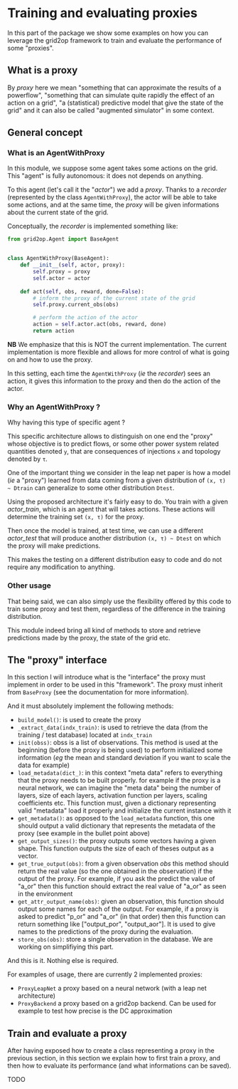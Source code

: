 # Training and evaluating proxies

In this part of the package we show some examples on how you can leverage the grid2op framework to train
and evaluate the performance of some "proxies".

## What is a proxy
By *proxy* here we mean "something that can approximate the results of a powerflow", "something that can simulate
quite rapidly the effect of an action on a grid", "a (statistical) predictive model that give the state of the grid" and
it can also be called "augmented simulator" in some context.

## General concept

### What is an AgentWithProxy  
In this module, we suppose some agent takes some actions on the grid. This "agent" is fully autonomous: it does not
depends on anything.

To this agent (let's call it the "*actor*") we add a *proxy*. Thanks to a *recorder* (represented by the class
`AgentWithProxy`), the actor will be able to take some actions, and at the same time, the *proxy* will be given
informations about the current state of the grid.

Conceptually, the *recorder* is implemented something like:

```python
from grid2op.Agent import BaseAgent


class AgentWithProxy(BaseAgent):
    def __init__(self, actor, proxy):
        self.proxy = proxy
        self.actor = actor
    
    def act(self, obs, reward, done=False):
        # inform the proxy of the current state of the grid
        self.proxy.current_obs(obs)

        # perform the action of the actor
        action = self.actor.act(obs, reward, done)
        return action            
```
**NB** We emphasize that this is NOT the current implementation. The current implementation is more flexible and allows
for more control of what is going on and how to use the proxy.

In this setting, each time the `AgentWithProxy` (*ie* the *recorder*) sees an action, it gives this information to the
proxy and then do the action of the actor.

### Why an AgentWithProxy ?
Why having this type of specific agent ?

This specific architecture allows to distinguish on one end the "proxy" whose objective is to predict flows, or some
other power system related quantities denoted `y`, that are consequences of injections `x` and topology denoted by `τ`.

One of the important thing we consider in the leap net paper is how a model (*ie* a "proxy") learned from data coming 
from a given distribution of `(x, τ) ~ Dtrain` can generalize to some other distribution `Dtest`.

Using the proposed architecture it's fairly easy to do. You train with a given *actor_train*, which is an agent that will
takes actions. These actions will determine the training set `(x, τ)` for the proxy.

Then once the model is trained, at test time, we can use a different *actor_test* that will produce another distribution
`(x, τ) ~ Dtest` on which the proxy will make predictions.

This makes the testing on a different distribution easy to code and do not require any modification to anything.

### Other usage
That being said, we can also simply use the flexibility offered by this code to train some proxy and test them, 
regardless of the difference in the training distribution.

This module indeed bring all kind of methods to store and retrieve predictions made by the proxy, the state of the
grid etc.


## The "proxy" interface

In this section I will introduce what is the "interface" the proxy must implement in order to be used in this
"framework". The proxy must inherit from `BaseProxy` (see the documentation for more information).

And it must absolutely implement the following methods:

- `build_model()`: is used to create the proxy
- `_extract_data(indx_train)`: is used to retrieve the data (from the training / test database) located
  at `indx_train`
- `init(obss)`: obss is a list of observations. This method is used at the beginning (before the proxy is being used)
  to perform initialized some information (*eg* the mean and standard deviation if you want to scale the data for 
  example)
- `load_metadata(dict_)`: in this context "meta data" refers to everything that the proxy needs to be built properly.
  for example if the proxy is a neural network, we can imagine the "meta data" being the number of layers, size of
  each layers, activation function per layers, scaling coefficients etc. 
  This function must, given a dictionary representing valid "metadata" load it properly and initialize the current
  instance with it
- `get_metadata()`: as opposed to the `load_metadata` function, this one should output a valid dictionary that 
  represents the metadata of the proxy (see example in the bullet point above)
- `get_output_sizes()`: the proxy outputs some vectors having a given shape. This function outputs the size of
  each of theses output as a vector.
- `get_true_output(obs)`: from a given observation *obs* this method should return the real value (so the one obtained
  in the observation) if the output of the proxy. For example, if you ask the predict the value of "a_or" then this
  function should extract the real value of "a_or" as seen in the environment
- `get_attr_output_name(obs)`: given an observation, this function should output some names for each of the output. For
  example, if a proxy is asked to predict "p_or" and "a_or" (in that order) 
  then this function can return something like ["output_por", "output_aor"]. It is used to give names to the predictions
  of the proxy during the evaluation.
- `store_obs(obs)`: store a single observation in the database. We are working on simplifiying this part.

And this is it. Nothing else is required.

For examples of usage, there are currently 2 implemented proxies:
- `ProxyLeapNet` a proxy based on a neural network (with a leap net architecture)
- `ProxyBackend` a proxy based on a grid2op backend. Can be used for example to test how precise is the DC 
  approximation

## Train and evaluate a proxy
After having exposed how to create a class representing a proxy in the previous section, in this section we explain
how to first train a proxy, and then how to evaluate its performance (and what informations can be saved).

TODO 


